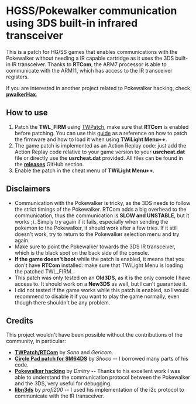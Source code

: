 # HGSS/Pokewalker communication using 3DS built-in infrared transceiver

This is a patch for HG/SS games that enables communications with the Pokewalker without needing a IR capable cartridge as it uses the 3DS built-in IR transceiver.
Thanks to **RTCom**, the ARM7 processor is able to communicate with the ARM11, which has access to the IR transceiver registers.

If you are interested in another project related to Pokewalker hacking, check [**pwalkerHax**](https://github.com/francesco265/pwalkerHax).

## How to use

1. Patch the **TWL_FIRM** using [TWPatch](https://www.gamebrew.org/wiki/TWPatch_3DS), make sure that **RTCom** is enabled before patching. You can use this [guide](https://wiki.ds-homebrew.com/twilightmenu/playing-in-widescreen) as a reference on how to patch the firmware and how to load it when using **TWiLight Menu++**.
2. The game patch is implemented as an Action Replay code: just add the Action Replay code relative to your game version to your **usrcheat.dat** file or directly use the **usrcheat.dat** provided. All files can be found in the [**releases**](https://github.com/francesco265/RtcPwalker/releases) GitHub section.
3. Enable the patch in the cheat menu of **TWiLight Menu++**.

## Disclaimers

- Communication with the Pokewalker is tricky, as the 3DS needs to follow the strict timings of the Pokewalker. RTCom adds a big overhead to the communication, thus the communication is **SLOW and UNSTABLE**, but it works ;).
Simply try again if it fails, especially when sending the pokemon to the Pokewalker, it should work after a few tries. If it still doesn't work, try to return to the Pokewalker selection menu and try again.
- Make sure to point the Pokewalker towards the 3DS IR transceiver, which is the black spot on the back side of the console.
- **If the game doesn't boot** while the patch is enabled, it means that you don't have **RTCom** installed: make sure that TWiLight Menu is loading the patched TWL_FIRM.
- This patch was only tested on an **Old3DS**, as it is the only console I have access to. It should work on a **New3DS** as well, but I can't guarantee it.
- I did not tested if the game works while this patch is enabled, so I would recommend to disable it if you want to play the game normally, even though there shouldn't be any problem.

## Credits

This project wouldn't have been possible without the contributions of the community, in particular:
- [**TWPatch/RTCom**](https://gbatemp.net/threads/twpatcher-ds-i-mode-screen-filters-and-patches.542694/) by _Sono_ and _Gericom_.
- [**Circle Pad patch for SM64DS**](https://gbatemp.net/threads/circle-pad-patches-for-super-mario-64-ds-and-other-games-in-twilightmenu-with-twpatcher-and-rtcom.623267/) by _Shoco_ -- I borrowed many parts of his code.
- [**Pokewalker hacking**](https://dmitry.gr/?r=05.Projects&proj=28.%20pokewalker) by _Dmitry_ -- Thanks to his excellent work I was able to understand the communication protocol between the Pokewalker and the 3DS, very useful for debugging.
- [**libn3ds**](https://github.com/profi200/libn3ds) by _profi200_ -- I used his implementation of the i2c protocol to communicate with the IR transceiver.
